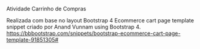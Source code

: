 Atividade Carrinho de Compras

Realizada com base no layout Bootstrap 4 Ecommerce cart page template snippet criado por Anand Vunnam using Bootstrap 4. https://bbbootstrap.com/snippets/bootstrap-ecommerce-cart-page-template-91851305#